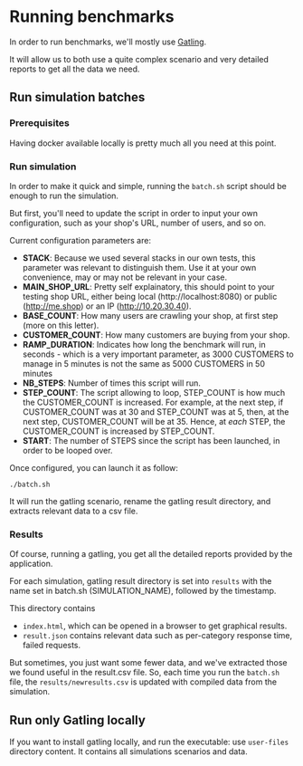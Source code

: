 # Running benchmarks

In order to run benchmarks, we'll mostly use [Gatling](http://gatling.io/).

It will allow us to both use a quite complex scenario and very detailed reports to get all the data we need.

## Run simulation batches

### Prerequisites

Having docker available locally is pretty much all you need at this point.

### Run simulation

In order to make it quick and simple, running the `batch.sh` script should be enough to run the simulation.

But first, you'll need to update the script in order to input your own configuration, such as your shop's URL, number of users, and so on.

Current configuration parameters are:

* **STACK**: Because we used several stacks in our own tests, this parameter was relevant to distinguish them. Use it at your own convenience, may or may not be relevant in your case.
* **MAIN_SHOP_URL**: Pretty self explainatory, this should point to your testing shop URL, either being local (http://localhost:8080) or public (http://me.shop) or an IP (http://10.20.30.40).
* **BASE_COUNT**: How many users are crawling your shop, at first step (more on this letter).
* **CUSTOMER_COUNT**: How many customers are buying from your shop.
* **RAMP_DURATION**: Indicates how long the benchmark will run, in seconds - which is a very important parameter, as 3000 CUSTOMERS to manage in 5 minutes is not the same as 5000 CUSTOMERS in 50 minutes
* **NB_STEPS**: Number of times this script will run.
* **STEP_COUNT**: The script allowing to loop, STEP_COUNT is how much the CUSTOMER_COUNT is increased. For example, at the next step, if CUSTOMER_COUNT was at 30 and STEP_COUNT was at 5, then, at the next step, CUSTOMER_COUNT will be at 35. Hence, at _each_ STEP, the CUSTOMER_COUNT is increased by STEP_COUNT.
* **START**: The number of STEPS since the script has been launched, in order to be looped over.

Once configured, you can launch it as follow:

```
./batch.sh
```

It will run the gatling scenario, rename the gatling result directory, and extracts relevant data to a csv file.

### Results

Of course, running a gatling, you get all the detailed reports provided by the application.

For each simulation, gatling result directory is set into `results` with the name set in batch.sh (SIMULATION_NAME), followed by the timestamp.

This directory contains 
* `index.html`, which can be opened in a browser to get graphical results.
* `result.json` contains relevant data such as per-category response time, failed requests.

But sometimes, you just want some fewer data, and we've extracted those we found useful in the result.csv file.
So, each time you run the `batch.sh` file, the `results/newresults.csv` is updated with compiled data from the simulation.

## Run only Gatling locally

If you want to install gatling locally, and run the executable: use `user-files` directory content.
It contains all simulations scenarios and data.
